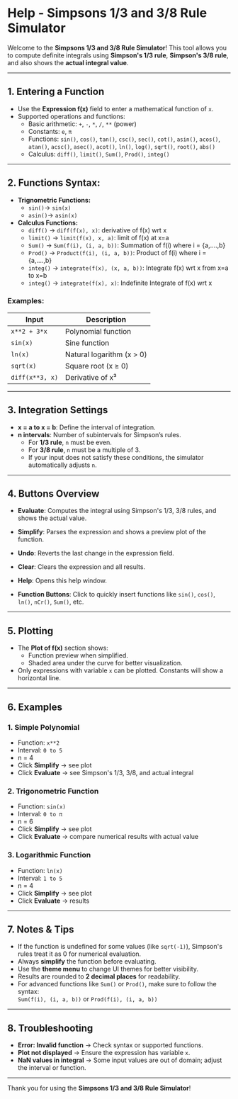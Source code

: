 # Help - Simpsons 1/3 and 3/8 Rule Simulator

Welcome to the **Simpsons 1/3 and 3/8 Rule Simulator**! This tool allows you to compute definite integrals using **Simpson's 1/3 rule**, **Simpson's 3/8 rule**, and also shows the **actual integral value**.

---

## 1. Entering a Function

- Use the **Expression f(x)** field to enter a mathematical function of `x`.
- Supported operations and functions:
  - Basic arithmetic: `+`, `-`, `*`, `/`, `**` (power)
  - Constants: `e`, `π`
  - Functions: `sin()`, `cos()`, `tan()`, `csc()`, `sec()`, `cot()`, `asin()`, `acos()`, `atan()`, `acsc()`, `asec()`, `acot()`, `ln()`, `log()`, `sqrt()`, `root()`, `abs()`
  - Calculus: `diff()`, `limit()`, `Sum()`, `Prod()`, `integ()`

---

## 2. Functions Syntax:
  - **Trignometric Functions:** 
    - `sin()`-> `sin(x)`
    - `asin()`-> `asin(x)`
  - **Calculus Functions:**
    - `diff()` -> `diff(f(x), x)`: derivative of f(x) wrt x
    - `limit()` -> `limit(f(x), x, a)`: limit of f(x) at x=a
    - `Sum()` -> `Sum(f(i), (i, a, b))`: Summation of f(i) where i = {a,....,b}
    - `Prod()` -> `Product(f(i), (i, a, b))`: Product of f(i) where i = {a,....,b}
    - `integ()` -> `integrate(f(x), (x, a, b))`: Integrate f(x) wrt x from x=a to x=b
    - `integ()` -> `integrate(f(x), x)`: Indefinite Integrate of f(x) wrt x

### Examples:

| Input          | Description |
|----------------|-------------|
| `x**2 + 3*x`   | Polynomial function |
| `sin(x)`       | Sine function |
| `ln(x)`        | Natural logarithm (x > 0) |
| `sqrt(x)`      | Square root (x ≥ 0) |
| `diff(x**3, x)`| Derivative of x³ |

---

## 3. Integration Settings

- **x = a to x = b**: Define the interval of integration.
- **n intervals**: Number of subintervals for Simpson’s rules.
  - For **1/3 rule**, `n` must be even.
  - For **3/8 rule**, `n` must be a multiple of 3.
  - If your input does not satisfy these conditions, the simulator automatically adjusts `n`.

---

## 4. Buttons Overview

- **Evaluate**: Computes the integral using Simpson's 1/3, 3/8 rules, and shows the actual value.
- **Simplify**: Parses the expression and shows a preview plot of the function.
- **Undo**: Reverts the last change in the expression field.
- **Clear**: Clears the expression and all results.
- **Help**: Opens this help window.

- **Function Buttons**: Click to quickly insert functions like `sin()`, `cos()`, `ln()`, `nCr()`, `Sum()`, etc.

---

## 5. Plotting

- The **Plot of f(x)** section shows:
  - Function preview when simplified.
  - Shaded area under the curve for better visualization.
- Only expressions with variable `x` can be plotted. Constants will show a horizontal line.

---

## 6. Examples

### 1. Simple Polynomial
- Function: `x**2`
- Interval: `0 to 5`
- n = 4
- Click **Simplify** → see plot
- Click **Evaluate** → see Simpson's 1/3, 3/8, and actual integral

### 2. Trigonometric Function
- Function: `sin(x)`
- Interval: `0 to π`
- n = 6
- Click **Simplify** → see plot
- Click **Evaluate** → compare numerical results with actual value

### 3. Logarithmic Function
- Function: `ln(x)`
- Interval: `1 to 5`
- n = 4
- Click **Simplify** → see plot
- Click **Evaluate** → results

---

## 7. Notes & Tips

- If the function is undefined for some values (like `sqrt(-1)`), Simpson's rules treat it as 0 for numerical evaluation.
- Always **simplify** the function before evaluating.
- Use the **theme menu** to change UI themes for better visibility.
- Results are rounded to **2 decimal places** for readability.
- For advanced functions like `Sum()` or `Prod()`, make sure to follow the syntax:  
  `Sum(f(i), (i, a, b))` or `Prod(f(i), (i, a, b))`

---

## 8. Troubleshooting

- **Error: Invalid function** → Check syntax or supported functions.
- **Plot not displayed** → Ensure the expression has variable `x`.
- **NaN values in integral** → Some input values are out of domain; adjust the interval or function.

---

Thank you for using the **Simpsons 1/3 and 3/8 Rule Simulator**!  

